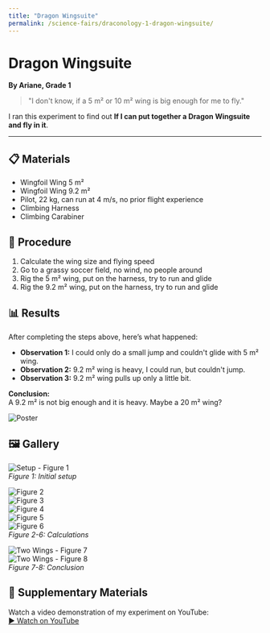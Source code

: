 ```yaml
---
title: "Dragon Wingsuite"
permalink: /science-fairs/draconology-1-dragon-wingsuite/
---
```


# Dragon Wingsuite  
**By Ariane, Grade 1**

> "I don't know, if a 5 m² or 10 m² wing is big enough for me to fly."

I ran this experiment to find out **If I can put together a Dragon Wingsuite and fly in it**.

---

## 📋 Materials
- Wingfoil Wing 5 m²
- Wingfoil Wing 9.2 m²
- Pilot, 22 kg, can run at 4 m/s, no prior flight experience
- Climbing Harness
- Climbing Carabiner

## 🔬 Procedure
1. Calculate the wing size and flying speed
2. Go to a grassy soccer field, no wind, no people around
3. Rig the 5 m² wing, put on the harness, try to run and glide
4. Rig the 9.2 m² wing, put on the harness, try to run and glide

## 📊 Results

After completing the steps above, here’s what happened:

- **Observation 1:** I could only do a small jump and couldn't glide with 5 m² wing.
- **Observation 2:** 9.2 m² wing is heavy, I could run, but couldn't jump.
- **Observation 3:** 9.2 m² wing pulls up only a little bit.


**Conclusion:**  
A 9.2 m² is not big enough and it is heavy. Maybe a 20 m² wing? 

![Poster](/science-fairs/assets/images/d1-poster.jpg)

## 🖼️ Gallery

![Setup - Figure 1](/science-fairs/assets/images/d1-initial.jpg)  
*Figure 1: Initial setup*

![Figure 2](/science-fairs/assets/images/d1-math-1.jpg)  
![Figure 3](/science-fairs/assets/images/d1-math-1.jpg)  
![Figure 4](/science-fairs/assets/images/d1-math-1.jpg)  
![Figure 5](/science-fairs/assets/images/d1-math-1.jpg)  
![Figure 6](/science-fairs/assets/images/d1-math-1.jpg)  
*Figure 2-6: Calculations*

![Two Wings - Figure 7](/science-fairs/assets/images/d1-two-wings.jpg)  
![Two Wings - Figure 8](/science-fairs/assets/images/d1-two-wings-helium.jpg)  
*Figure 7-8: Conclusion*

## 📎 Supplementary Materials

Watch a video demonstration of my experiment on YouTube:  
[▶ Watch on YouTube](https://youtu.be/Mt7vFgoQ0C8)
